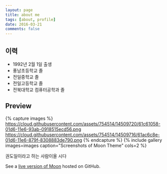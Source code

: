 ```yaml
---
layout: page
title: about me
tags: [about, profile]
date: 2016-03-21
comments: false
---
```


## 이력
* 1992년 2월 1일 출생
* 풍남초등학교 졸
* 전일중학교 졸
* 전일고등학교 졸
* 전북대학교 컴퓨터공학과 졸


## Preview

{% capture images %}
    https://cloud.githubusercontent.com/assets/754514/14509720/61c61058-01d6-11e6-93ab-0918515ecd56.png
    https://cloud.githubusercontent.com/assets/754514/14509716/61ac6c8e-01d6-11e6-879f-8308883de790.png
{% endcapture %}
{% include gallery images=images caption="Screenshots of Moon Theme" cols=2 %}

권도일이라고 하는 사람이올 시다

See a [live version of Moon](http://taylantatli.github.io/Moon) hosted on GitHub.
